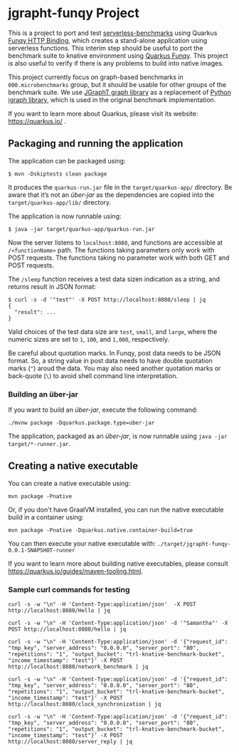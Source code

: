 # jgrapht-funqy Project

This is a project to port and test [serverless-benchmarks](https://github.com/spcl/serverless-benchmarks) using Quarkus
[Funqy HTTP Binding](https://quarkus.io/guides/funqy-http), which creates a stand-alone application using serverless functions.
This interim step should be useful to port the benchmark suite to knative environment using [Quarkus Funqy](https://quarkus.io/guides/funqy).
This project is also useful to verify if there is any problems to build into native images.

This project currently focus on graph-based benchmarks in `000.microbenchmarks` group, but it should be usable for other groups of the benchmark suite. 
We use [JGraphT graph library](https://github.com/jgrapht/jgrapht) as a replacement of [Python igraph library](https://igraph.org/), 
which is used in the original benchmark implementation.

If you want to learn more about Quarkus, please visit its website: https://quarkus.io/ .

## Packaging and running the application

The application can be packaged using:
```shell script
$ mvn -Dskiptests clean package
```
It produces the `quarkus-run.jar` file in the `target/quarkus-app/` directory.
Be aware that it’s not an _über-jar_ as the dependencies are copied into the `target/quarkus-app/lib/` directory.

The application is now runnable using:
```shell script
$ java -jar target/quarkus-app/quarkus-run.jar
```

Now the server listens to `localhost:8080`, and functions are accessible at `/<functionName>` path. 
The functions taking parameters only work with POST requests. The functions taking no parameter work with both GET and POST requests.

The `/sleep` function receives a test data sizen indication as a string, and returns result in JSON format:
```
$ curl -s -d '"test"' -X POST http://localhost:8080/sleep | jq
{
  "result": ...
}
```
Valid choices of the test data size are `test`, `small`, and `large`, where the numeric sizes are set to `1`, `100`, and `1,000`, respectively.

Be careful about quotation marks. In Funqy, post data needs to be JSON format. So, a string value in post data needs to have double quotation marks (`"`)
aroud the data. You may also need another quotation marks or back-quote (`\`) to avoid shell command line interpretation.

### Building an über-jar
If you want to build an _über-jar_, execute the following command:
```shell script
./mvnw package -Dquarkus.package.type=uber-jar
```

The application, packaged as an _über-jar_, is now runnable using `java -jar target/*-runner.jar`.

## Creating a native executable

You can create a native executable using: 
```shell script
mvn package -Pnative
```

Or, if you don't have GraalVM installed, you can run the native executable build in a container using: 
```shell script
mvn package -Pnative -Dquarkus.native.container-build=true
```

You can then execute your native executable with: `./target/jgrapht-funqy-0.0.1-SNAPSHOT-runner`

If you want to learn more about building native executables, please consult https://quarkus.io/guides/maven-tooling.html.


### Sample curl commands for testing
```
curl -s -w "\n" -H 'Content-Type:application/json'  -X POST http://localhost:8080/Hello | jq
```

```
curl -s -w "\n" -H 'Content-Type:application/json' -d '"Samantha"' -X POST http://localhost:8080/hello | jq
```

```
curl -s -w "\n" -H 'Content-Type:application/json' -d '{"request_id": "tmp_key", "server_address": "0.0.0.0", "server_port": "80", "repetitions": "1", "output_bucket": "trl-knative-benchmark-bucket", "income_timestamp": "test"}' -X POST http://localhost:8080/network_benchmark | jq
```

```
curl -s -w "\n" -H 'Content-Type:application/json' -d '{"request_id": "tmp_key", "server_address": "0.0.0.0", "server_port": "80", "repetitions": "1", "output_bucket": "trl-knative-benchmark-bucket", "income_timestamp": "test"}' -X POST http://localhost:8080/clock_synchronization | jq
```

```
curl -s -w "\n" -H 'Content-Type:application/json' -d '{"request_id": "tmp_key", "server_address": "0.0.0.0", "server_port": "80", "repetitions": "1", "output_bucket": "trl-knative-benchmark-bucket", "income_timestamp": "test"}' -X POST http://localhost:8080/server_reply | jq
```
